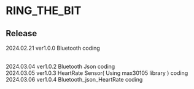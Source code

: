 # RING_THE_BIT

## Release

2024.02.21 ver1.0.0 Bluetooth coding
<br>

<br>
2024.03.04 ver1.0.2 Bluetooth Json coding
<br>
2024.03.05 ver1.0.3 HeartRate Sensor( Using max30105 library ) coding
<br>
2024.03.06 ver1.0.4 Bluetooth_json_HeartRate coding
